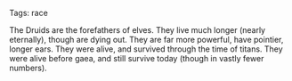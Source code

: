 Tags: race

The Druids are the forefathers of elves. They live much longer (nearly eternally), though are dying out. They are far more powerful, have pointier, longer ears. They were alive, and survived through the time of titans. They were alive before gaea, and still survive today (though in vastly fewer numbers).